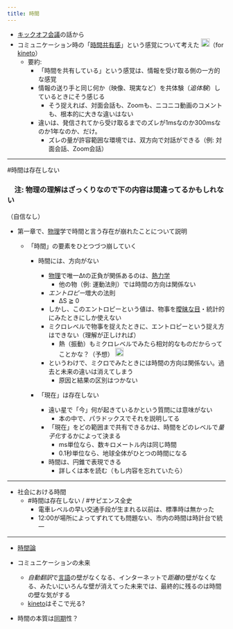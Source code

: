```yaml
---
title: 時間
---
```


* [キックオフ会議](%E3%82%AD%E3%83%83%E3%82%AF%E3%82%AA%E3%83%95%E4%BC%9A%E8%AD%B0.md)の話から
* コミュニケーション時の「[時間共有感](%E6%99%82%E9%96%93%E5%85%B1%E6%9C%89%E6%84%9F.md)」という感覚について考えた <img src='https://scrapbox.io/api/pages/blu3mo-public/blu3mo/icon' alt='blu3mo.icon' height="19.5"/>（for [kineto](kineto.md)）
  * 要約:
    * 「時間を共有している」という感覚は、情報を受け取る側の一方的な感覚
    * 情報の送り手と同じ何か（映像、現実など）を共体験（*追体験*）しているときにそう感じる
      * そう捉えれば、対面会話も、Zoomも、ニコニコ動画のコメントも、根本的に大きな違いはない
    * 違いは、発信されてから受け取るまでのズレが1msなのか300msなのか1年なのか、だけ。
      * ズレの量が許容範囲な環境では、双方向で対話ができる（例: 対面会話、Zoom会話）

---

\#時間は存在しない

### 　注: 物理の理解はざっくりなので下の内容は間違ってるかもしれない

（自信なし）

* 第一章で、[物理](%E7%89%A9%E7%90%86.md)学で時間と言う存在が崩れたことについて説明
  * 「時間」の要素をひとつづつ崩していく
    
    * 時間には、方向がない
      
      * [物理](%E7%89%A9%E7%90%86.md)で唯一Δtの正負が関係あるのは、[熱力学](%E7%86%B1%E5%8A%9B%E5%AD%A6.md)
        * 他の物（例: 運動法則）では時間の方向は関係ない
      * *エントロピー*増大の法則
        * ΔS ≧ 0
      * しかし、このエントロピーという値は、物事を[曖昧な目](%E6%9B%96%E6%98%A7%E3%81%AA%E7%9B%AE.md)・統計的にみたときにしか使えない
      * ミクロレベルで物事を捉えたときに、エントロピーという捉え方はできない（理解が正しければ）
        * 熱（振動）もミクロレベルでみたら相対的なものだからってことかな？（予想） <img src='https://scrapbox.io/api/pages/blu3mo-public/blu3mo/icon' alt='blu3mo.icon' height="19.5"/>
      * というわけで、ミクロでみたときには時間の方向は関係ない。過去と未来の違いは消えてしまう
        * 原因と結果の区別はつかない
    * 「現在」は存在しない
      
      * 遠い星で「今」何が起きているかという質問には意味がない
        * 本の中で、パラドックスでそれを説明してる
      * 「現在」をどの範囲まで共有できるかは、時間をどのレベルで*量子化*するかによって決まる
        * ms単位なら、数キロメートル内は同じ時間
        * 0.1秒単位なら、地球全体がひとつの時間になる
      * 時間は、円錐で表現できる
        * 詳しくは本を読む（もし内容を忘れていたら）

---

* 社会における時間
  * \#時間は存在しない / #サピエンス全史
    * 電車レベルの早い交通手段が生まれる以前は、標準時は無かった
    * 12:00が場所によってずれてても問題ない、市内の時間は時計台で統一

---

* [時間論](%E6%99%82%E9%96%93%E8%AB%96.md)

* コミュニケーションの未来
  
  * *自動翻訳*で[言語](%E8%A8%80%E8%AA%9E.md)の壁がなくなる、インターネットで*距離*の壁がなくなる、みたいにいろんな壁が消えてった未来では、最終的に残るのは時間の壁な気がする
  * [kineto](kineto.md)はそこで光る?
* 時間の本質は[同期](%E5%90%8C%E6%9C%9F.md)性？
